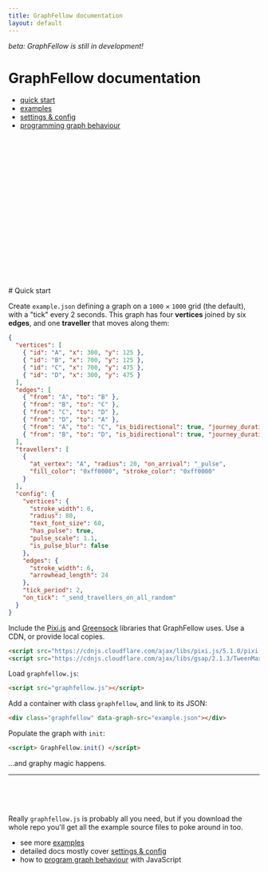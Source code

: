 ```yaml
---
title: GraphFellow documentation
layout: default
---
```


_beta: GraphFellow is still in development!_

# GraphFellow documentation

* [quick start](#quick-start)
* [examples](examples)
* [settings & config](settings)
* [programming graph behaviour](behaviour)

<script src="../vendor/pixi.min.js"></script>
<script src="../vendor/greensock-js/TweenMax.min.js"></script>
<div class="graphfellow"
  data-graph-src="examples/example.json"
  data-graph-config="background-color:0xf2f2f2"
  style="width:500px;height:300px"></div>
<script src="../graphfellow.js"></script>
# Quick start

Create `example.json` defining a graph on a `1000` × `1000` grid (the default),
with a "tick" every 2 seconds. This graph has four **vertices** joined by 
six **edges**, and one **traveller** that moves along them:

```json
{
  "vertices": [
    { "id": "A", "x": 300, "y": 125 },
    { "id": "B", "x": 700, "y": 125 },
    { "id": "C", "x": 700, "y": 475 },
    { "id": "D", "x": 300, "y": 475 }
  ],
  "edges": [
    { "from": "A", "to": "B" },
    { "from": "B", "to": "C" },
    { "from": "C", "to": "D" },
    { "from": "D", "to": "A" },
    { "from": "A", "to": "C", "is_bidirectional": true, "journey_duration": 1.4 },
    { "from": "B", "to": "D", "is_bidirectional": true, "journey_duration": 1.4 }
  ],
  "travellers": [
    {
      "at_vertex": "A", "radius": 20, "on_arrival": "_pulse",
      "fill_color": "0xff0000", "stroke_color": "0xff0000"
    }
  ],
  "config": {
    "vertices": {
      "stroke_width": 6,
      "radius": 80,
      "text_font_size": 60,
      "has_pulse": true,
      "pulse_scale": 1.1,
      "is_pulse_blur": false
    },
    "edges": {
      "stroke_width": 6,
      "arrowhead_length": 24
    },
    "tick_period": 2,
    "on_tick": "_send_travellers_on_all_random"
  }
}
```

Include the [Pixi.js](https://www.pixijs.com) and
[Greensock](https://greensock.com) libraries that GraphFellow uses. Use a CDN,
or provide local copies.

```html
<script src="https://cdnjs.cloudflare.com/ajax/libs/pixi.js/5.1.0/pixi.min.js"></script>
<script src="https://cdnjs.cloudflare.com/ajax/libs/gsap/2.1.3/TweenMax.min.js"></script>
```

Load `graphfellow.js`:

```html
<script src="graphfellow.js"></script>
```

Add a container with class `graphfellow`, and link to its JSON:

```html
<div class="graphfellow" data-graph-src="example.json"></div>
```

Populate the graph with `init`:

```html
<script> GraphFellow.init() </script>
```

...and graphy magic happens.


---

<br><br><br>

Really `graphfellow.js` is probably all you need, but if you download the whole
repo you'll get all the example source files to poke around in too.

* see more [examples](examples)
* detailed docs mostly cover [settings & config](settings)
* how to [program graph behaviour](behaviour) with JavaScript

<script> GraphFellow.init() </script>

